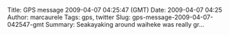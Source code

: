 Title: GPS message 2009-04-07 04:25:47 (GMT)
Date: 2009-04-07 04:25
Author: marcaurele
Tags: gps, twitter
Slug: gps-message-2009-04-07-042547-gmt
Summary: Seakayaking around waiheke was really gr...

<div id="gmap_20090406_212547" class="gmap"></div><script type="text/javascript">var gmap_20090406_212547={latitude:-36.7727,longitude:175.048,date:"2009-04-07 04:25:47 GMT",message:"Seakayaking around waiheke was really great. Big waves though Ending the paddling with some freestyle in the waves!"};</script><script type="text/javascript" src="http://maps.google.com/maps?file=api&v=2&key=ABQIAAAAQAIOvERX26PIpIrh8sl_gRTtWEQBmOtJcMt1yzdnv7RWxqz1XxS_KYfmkM8Ye2Ypnzn4_F4H1HTKLQ"></script><script type="text/javascript" src="/sites/shakeyourlife.com/themes/syl_1_0/js/syl_googlemaps.js"></script></div>
